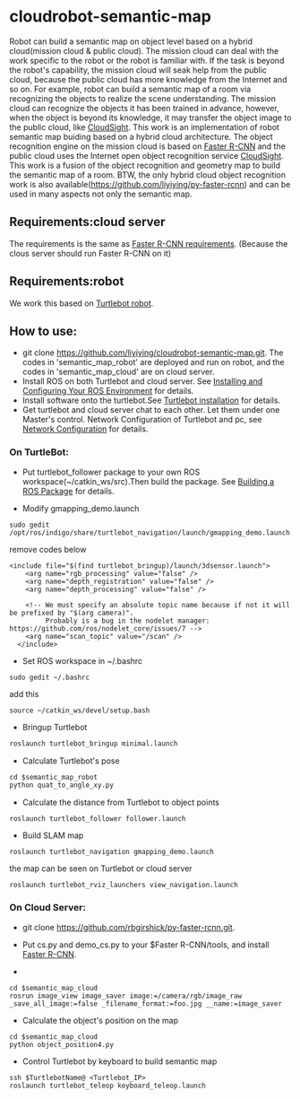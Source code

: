 # cloudrobot-semantic-map
Robot can build a semantic map on object level based on a hybrid cloud(mission cloud & public cloud). The mission cloud can deal with the work specific to the robot or the robot is familiar with. If the task is beyond the robot's capability, the mission cloud will seak help from the public cloud, because the public cloud has more knowledge from the Internet and so on. For example, robot can build a semantic map of a room via recognizing the objects to realize the scene understanding. The mission cloud can recognize the objects it has been trained in advance, however, when the object is beyond its knowledge, it may transfer the object image to the public cloud, like [CloudSight](http://www.cloudsightapi.com/). This work is an implementation of robot semantic map buiding based on a hybrid cloud architecture. The object recognition engine on the mission cloud is based on [Faster R-CNN](https://github.com/rbgirshick/py-faster-rcnn) and the public cloud uses the Internet open object recognition service [CloudSight](http://www.cloudsightapi.com/). This work is a fusion of the object recognition and geometry map to build the semantic map of a room. BTW, the only hybrid cloud object recognition work is also available(https://github.com/liyiying/py-faster-rcnn) and can be used in many aspects not only the semantic map.

## Requirements:cloud server
The requirements is the same as [Faster R-CNN requirements](https://github.com/rbgirshick/py-faster-rcnn/blob/master/README.md). (Because the clous server should run Faster R-CNN on it)

## Requirements:robot
We work this based on [Turtlebot robot](http://wiki.ros.org/Robots/TurtleBot).

## How to use:
* git clone https://github.com/liyiying/cloudrobot-semantic-map.git. The codes in 'semantic_map_robot' are deployed and run on robot, and the codes in 'semantic_map_cloud' are on cloud server.
* Install ROS on both Turtlebot and cloud server. See [Installing and Configuring Your ROS Environment](http://wiki.ros.org/ROS/Tutorials/InstallingandConfiguringROSEnvironment) for details.
* Install software onto the turtlebot.See [Turtlebot installation](http://wiki.ros.org/turtlebot/Tutorials/indigo/Turtlebot%20Installation) for details.
* Get turtlebot and cloud server chat to each other. Let them under one Master's control. Network Configuration of Turtlebot and pc, see [Network Configuration](http://wiki.ros.org/turtlebot/Tutorials/indigo/Network%20Configuration) for details.

### On TurtleBot:
* Put turtlebot_follower package to your own ROS workspace(~/catkin_ws/src).Then build the package. See [Building a ROS Package](http://wiki.ros.org/ROS/Tutorials/BuildingPackages#ROS.2BAC8-Tutorials.2BAC8-rosbuild.2BAC8-BuildingPackages.Building_Packages) for details.

* Modify gmapping_demo.launch
```
sudo gedit /opt/ros/indigo/share/turtlebot_navigation/launch/gmapping_demo.launch
```
 remove codes below 
```
<include file="$(find turtlebot_bringup)/launch/3dsensor.launch">
    <arg name="rgb_processing" value="false" />
    <arg name="depth_registration" value="false" />
    <arg name="depth_processing" value="false" />
    
    <!-- We must specify an absolute topic name because if not it will be prefixed by "$(arg camera)".
         Probably is a bug in the nodelet manager: https://github.com/ros/nodelet_core/issues/7 --> 
    <arg name="scan_topic" value="/scan" />
  </include>
```

* Set ROS workspace in ~/.bashrc
```
sudo gedit ~/.bashrc
```
 add this
```
source ~/catkin_ws/devel/setup.bash
```

* Bringup Turtlebot
```python
roslaunch turtlebot_bringup minimal.launch
```

* Calculate Turtlebot's pose
```python
cd $semantic_map_robot
python quat_to_angle_xy.py
```

* Calculate the distance from Turtlebot to object points
```
roslaunch turtlebot_follower follower.launch
```

* Build SLAM map
```
roslaunch turtlebot_navigation gmapping_demo.launch
```
 the map can be seen on Turtlebot or cloud server
```
roslaunch turtlebot_rviz_launchers view_navigation.launch
```

### On Cloud Server:
* git clone https://github.com/rbgirshick/py-faster-rcnn.git.

* Put cs.py and demo_cs.py to your $Faster R-CNN/tools, and install [Faster R-CNN](https://github.com/rbgirshick/py-faster-rcnn).

* 
```
cd $semantic_map_cloud
rosrun image_view image_saver image:=/camera/rgb/image_raw _save_all_image:=false _filename_format:=foo.jpg __name:=image_saver
```

* Calculate the object's position on the map
```
cd $semantic_map_cloud
python object_position4.py
```

* Control Turtlebot by keyboard to build semantic map
```
ssh $TurtlebotName@ <Turtlebot_IP>
roslaunch turtlebot_teleop keyboard_teleop.launch
```






